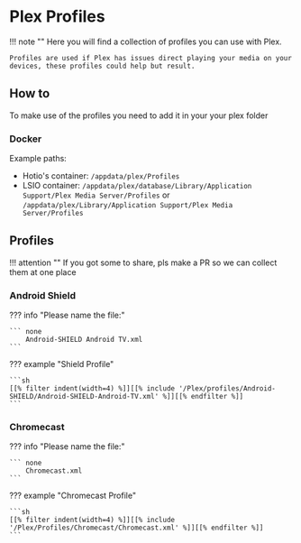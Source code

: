 # Plex Profiles

!!! note ""
    Here you will find a collection of profiles you can use with Plex.

    Profiles are used if Plex has issues direct playing your media on your devices, these profiles could help but result.

## How to

To make use of the profiles you need to add it in your your plex folder

### Docker

Example paths:

* Hotio's container: `/appdata/plex/Profiles`
* LSIO container: `/appdata/plex/database/Library/Application Support/Plex Media Server/Profiles` or `/appdata/plex/Library/Application Support/Plex Media Server/Profiles`

## Profiles

!!! attention ""
    If you got some to share, pls make a PR so we can collect them at one place

### Android Shield

??? info "Please name the file:"

    ``` none
        Android-SHIELD Android TV.xml
    ```

??? example "Shield Profile"

    ```sh
    [[% filter indent(width=4) %]][[% include '/Plex/profiles/Android-SHIELD/Android-SHIELD-Android-TV.xml' %]][[% endfilter %]]
    ```

### Chromecast

??? info "Please name the file:"

    ``` none
        Chromecast.xml
    ```

??? example "Chromecast Profile"

    ```sh
    [[% filter indent(width=4) %]][[% include '/Plex/Profiles/Chromecast/Chromecast.xml' %]][[% endfilter %]]
    ```

